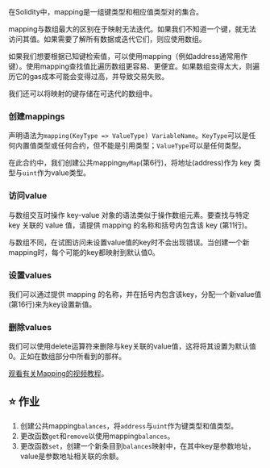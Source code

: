 在Solidity中，mapping是一组键类型和相应值类型对的集合。

mapping与数组最大的区别在于映射无法迭代。如果我们不知道一个键，就无法访问其值。如果需要了解所有数据或迭代它们，则应使用数组。

如果我们想要根据已知键检索值，可以使用mapping（例如address通常用作键）。使用mapping查找值比遍历数组更容易、更便宜。如果数组变得太大，则遍历它的gas成本可能会变得过高，并导致交易失败。

我们还可以将映射的键存储在可迭代的数组中。

### 创建mappings
声明语法为`mapping(KeyType => ValueType) VariableName`。`KeyType`可以是任何内置值类型或任何合约，但不能是引用类型；`ValueType`可以是任何类型。

在此合约中，我们创建公共mapping`myMap`(第6行)，将地址(address)作为 key 类型与`uint`作为value类型。

### 访问value
与数组交互时操作 key-value 对象的语法类似于操作数组元素。要查找与特定 key 关联的 value 值，请提供 mapping 的名称和括号内包含该 key (第11行)。

与数组不同，在试图访问未设置value值的key时不会出现错误。当创建一个新mapping时，每个可能的key都映射到默认值0。

### 设置values
我们可以通过提供 mapping 的名称，并在括号内包含该key，分配一个新value值(第16行)来为key设置新值。

### 删除values
我们可以使用delete运算符来删除与key关联的value值，这将将其设置为默认值0。正如在数组部分中所看到的那样。

<a href="https://www.youtube.com/watch?v=tO3vVMCOts8" target="_blank">观看有关Mapping的视频教程</a>。

## ⭐️ 作业
1. 创建公共mapping`balances`，将`address`与`uint`作为键类型和值类型。
2. 更改函数`get`和`remove`以使用mapping`balances`。
3. 更改函数`set`，创建一个新条目到`balances`映射中，在其中key是参数地址，value是参数地址相关联的余额。